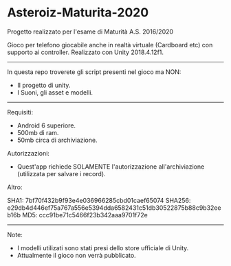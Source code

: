 # Asteroiz-Maturita-2020

Progetto realizzato per l'esame di Maturità A.S. 2016/2020

Gioco per telefono giocabile anche in realtà virtuale (Cardboard etc) con supporto ai controller.
Realizzato con Unity 2018.4.12f1.

---

In questa repo troverete gli script presenti nel gioco ma NON:
- Il progetto di unity.
- I Suoni, gli asset e modelli.

---

Requisiti:
- Android 6 superiore.
- 500mb di ram.
- 50mb circa di archiviazione.

Autorizzazioni:

- Quest'app richiede SOLAMENTE l'autorizzazione all'archiviazione (utilizzata per salvare i record).

Altro:

SHA1: 7bf70f432b9f93e4e036966285cbd01caef65074
SHA256: e29db4d446ef75a767a556e5394dda6582431c51db30522875b88c9b32eeb16b
MD5: ccc91be71c5466f23b342aaa9701f72e

---

Note:

- I modelli utilizati sono stati presi dello store ufficiale di Unity.
- Attualmente il gioco non verrà pubblicato.
